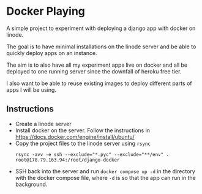 # Docker Playing

A simple project to experiment with deploying a django app with docker on linode.

The goal is to have minimal installations on the linode server and be able to quickly deploy apps on an instance.

The aim is to also have all my experiment apps live on docker and all be deployed to one running server since the downfall of heroku free tier.

I also want to be able to reuse existing images to deploy different parts of apps I will be using.

## Instructions

- Create a linode server
- Install docker on the server. Follow the instructions in https://docs.docker.com/engine/install/ubuntu/
- Copy the project files to the linode server using `rsync`
    ```shell
    rsync -avv -e ssh --exclude="*.pyc" --exclude="**/env" . root@178.79.163.94:/root/django-docker
    ```
- SSH back into the server and run `docker compose up -d` in the directory with the docker compose file, where `-d` is so that the app can run in the background.
